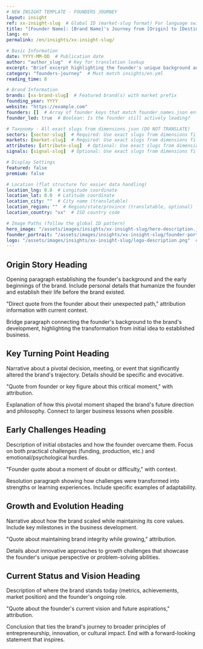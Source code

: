 ```yaml
---
# NEW INSIGHT TEMPLATE - FOUNDERS JOURNEY
layout: insight
ref: xx-insight-slug  # Global ID (market-slug format) For language switcher
title: "[Founder Name]: [Brand Name]'s Journey from [Origin] to [Destination]"
lang: en
permalink: /en/insights/xx-insight-slug/

# Basic Information
date: YYYY-MM-DD  # Publication date
author: "author_slug"  # Key for translation lookup
excerpt: "Brief excerpt highlighting the founder's unique background and journey (1-2 sentences)"
category: "founders-journey"  # Must match insights/en.yml
reading_time: 8

# Brand Information
brands: [xx-brand-slug]  # Featured brand(s) with market prefix
founding_year: YYYY
website: "https://example.com"
founders: []  # Array of founder keys that match founder_names.json entries
founder_led: true  # Boolean: Is the founder still actively leading?

# Taxonomy - All exact slugs from dimensions.json (DO NOT TRANSLATE)
sectors: [sector-slug]  # Required: Use exact slugs from dimensions file
markets: [market-slug]  # Required: Use exact slugs from dimensions file
attributes: [attribute-slug]  # Optional: Use exact slugs from dimensions file
signals: [signal-slug]  # Optional: Use exact slugs from dimensions file

# Display Settings
featured: false
premium: false

# Location (flat structure for easier data handling)
location_lng: 0.0  # Longitude coordinate
location_lat: 0.0  # Latitude coordinate  
location_city: ""  # City name (translatable)
location_region: ""  # Region/state/province (translatable, optional)
location_country: "xx"  # ISO country code 

# Image Paths (follow the global ID pattern)
hero_image: "/assets/images/insights/xx-insight-slug/hero-description.jpg"
founder_portrait: "/assets/images/insights/xx-insight-slug/founder-portrait.jpg"  # Optional
logo: "/assets/images/insights/xx-insight-slug/logo-description.png"  # Optional
---
```


## Origin Story Heading

Opening paragraph establishing the founder's background and the early beginnings of the brand. Include personal details that humanize the founder and establish their life before the brand existed.

"Direct quote from the founder about their unexpected path," attribution information with current context.

Bridge paragraph connecting the founder's background to the brand's development, highlighting the transformation from initial idea to established business.

## Key Turning Point Heading

Narrative about a pivotal decision, meeting, or event that significantly altered the brand's trajectory. Details should be specific and evocative.

"Quote from founder or key figure about this critical moment," with attribution.

Explanation of how this pivotal moment shaped the brand's future direction and philosophy. Connect to larger business lessons when possible.

## Early Challenges Heading

Description of initial obstacles and how the founder overcame them. Focus on both practical challenges (funding, production, etc.) and emotional/psychological hurdles.

"Founder quote about a moment of doubt or difficulty," with context.

Resolution paragraph showing how challenges were transformed into strengths or learning experiences. Include specific examples of adaptability.

## Growth and Evolution Heading

Narrative about how the brand scaled while maintaining its core values. Include key milestones in the business development.

"Quote about maintaining brand integrity while growing," attribution.

Details about innovative approaches to growth challenges that showcase the founder's unique perspective or problem-solving abilities.

## Current Status and Vision Heading

Description of where the brand stands today (metrics, achievements, market position) and the founder's ongoing role.

"Quote about the founder's current vision and future aspirations," attribution.

Conclusion that ties the brand's journey to broader principles of entrepreneurship, innovation, or cultural impact. End with a forward-looking statement that inspires.